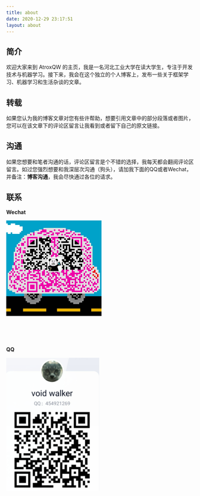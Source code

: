 ```yaml
---
title: about
date: 2020-12-29 23:17:51
layout: about
---
```




## 简介

欢迎大家来到 AtroxQW 的主页，我是一名河北工业大学在读大学生，专注于开发技术与机器学习。接下来，我会在这个独立的个人博客上，发布一些关于框架学习、机器学习和生活杂谈的文章。





## 转载

如果您认为我的博客文章对您有些许帮助，想要引用文章中的部分段落或者图片，您可以在该文章下的评论区留言让我看到或者留下自己的原文链接。



## 沟通

如果您想要和笔者沟通的话，评论区留言是个不错的选择，我每天都会翻阅评论区留言。如过您强烈想要和我深层次沟通（狗头），请加我下面的QQ或者Wechat，并备注：**博客沟通**，我会尽快通过各位的请求。





## 联系

**Wechat**

<img src="wechat.png" alt="微信二维码" style="zoom:50%;" />







<p style="height:50px"></p>

**QQ**

<img src="qq.png" alt="QQ二维码" style="zoom:88%;" />